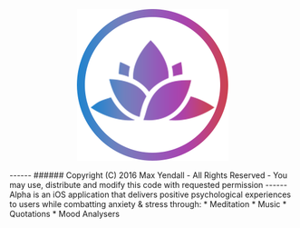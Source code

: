 <p align="center">
  <img src="https://github.com/Yendall/Alpha/blob/master/Alpha/Assets.xcassets/Home_Photos/Home_Logo.imageset/Home_Logo-1.png">
</p>
------
###### Copyright (C) 2016 Max Yendall - All Rights Reserved - You may use, distribute and modify this code with requested permission
------
Alpha is an iOS application that delivers positive psychological experiences to users while combatting anxiety &amp; stress through:
* Meditation
* Music
* Quotations
* Mood Analysers
